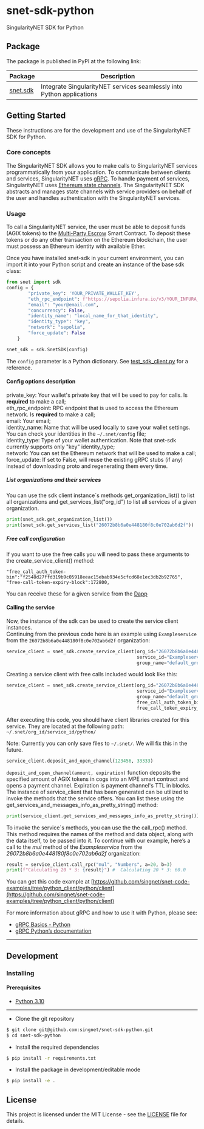 # snet-sdk-python
  
SingularityNET SDK for Python

## Package

The package is published in PyPI at the following link:

|Package                                       |Description                                                          |
|----------------------------------------------|---------------------------------------------------------------------|
|[snet.sdk](https://pypi.org/project/snet.sdk/)|Integrate SingularityNET services seamlessly into Python applications|

## Getting Started  
  
These instructions are for the development and use of the SingularityNET SDK for Python.

### Core concepts

The SingularityNET SDK allows you to make calls to SingularityNET services programmatically from your application.
To communicate between clients and services, SingularityNET uses [gRPC](https://grpc.io/).
To handle payment of services, SingularityNET uses [Ethereum state channels](https://dev.singularitynet.io/docs/concepts/multi-party-escrow/).
The SingularityNET SDK abstracts and manages state channels with service providers on behalf of the user and handles authentication with the SingularityNET services.

### Usage

To call a SingularityNET service, the user must be able to deposit funds (AGIX tokens) to the [Multi-Party Escrow](https://dev.singularitynet.io/docs/concepts/multi-party-escrow/) Smart Contract.
To deposit these tokens or do any other transaction on the Ethereum blockchain, the user must possess an Ethereum identity with available Ether.

Once you have installed snet-sdk in your current environment, you can import it into your Python script and create an instance of the base sdk class:
```python
from snet import sdk
config = {
        "private_key": 'YOUR_PRIVATE_WALLET_KEY',
        "eth_rpc_endpoint": f"https://sepolia.infura.io/v3/YOUR_INFURA_KEY",
        "email": "your@email.com",
        "concurrency": False,
        "identity_name": "local_name_for_that_identity",
        "identity_type": "key",
        "network": "sepolia",
        "force_update": False
    }

snet_sdk = sdk.SnetSDK(config)
```

The `config` parameter is a Python dictionary.
See [test_sdk_client.py](https://github.com/singnet/snet-sdk-python/blob/master/testcases/functional_tests/test_sdk_client.py) for a reference.
#### Config options description

private_key: Your wallet's private key that will be used to pay for calls. Is **required** to make a call;   
eth_rpc_endpoint: RPC endpoint that is used to access the Ethereum network. Is **required** to make a call;   
email: Your email;  
identity_name: Name that will be used locally to save your wallet settings. You can check your identities in the `~/.snet/config` file;   
identity_type: Type of your wallet authentication. Note that snet-sdk currently supports only "key" identity_type;   
network: You can set the Ethereum network that will be used to make a call;   
force_update: If set to False, will reuse the existing gRPC stubs (if any) instead of downloading proto and regenerating them every time.   

##### List organizations and their services

You can use the sdk client instance`s methods get_organization_list() to list all organizations and get_services_list("org_id") to list all services of a given organization.  

```python
print(snet_sdk.get_organization_list())
print(snet_sdk.get_services_list("26072b8b6a0e448180f8c0e702ab6d2f"))
```

##### Free call configuration

If you want to use the free calls you will need to pass these arguments to the create_service_client() method:
```         
"free_call_auth_token-bin":"f2548d27ffd319b9c05918eeac15ebab934e5cfcd68e1ec3db2b92765",
"free-call-token-expiry-block":172800,
```
You can receive these for a given service from the [Dapp](https://beta.singularitynet.io/)
#### Calling the service
Now, the instance of the sdk can be used to create the service client instances.  
Continuing from the previous code here is an example using `Exampleservice` from the `26072b8b6a0e448180f8c0e702ab6d2f` organization:

```python
service_client = snet_sdk.create_service_client(org_id="26072b8b6a0e448180f8c0e702ab6d2f", 
                                                service_id="Exampleservice",
                                                group_name="default_group")
```
Creating a service client with free calls included would look like this:
```python
service_client = snet_sdk.create_service_client(org_id="26072b8b6a0e448180f8c0e702ab6d2f", 
                                                service_id="Exampleservice",
                                                group_name="default_group",
                                                free_call_auth_token_bin="f2548d27ffd319b9c05918eeac15ebab934e5cfcd68e1ec3db2b92765",
                                                free_call_token_expiry_block=172800)
```

After executing this code, you should have client libraries created for this service. They are located at the following path: `~/.snet/org_id/service_id/python/`

Note: Currently you can only save files to `~/.snet/`. We will fix this in the future.   
```python
service_client.deposit_and_open_channel(123456, 33333)
```
`deposit_and_open_channel(amount, expiration)` function deposits the specified amount of AGIX tokens in cogs into an MPE smart contract and opens a payment channel. Expiration is payment channel's TTL in blocks.    
The instance of service_client that has been generated can be utilized to invoke the methods that the service offers. You can list these using the get_services_and_messages_info_as_pretty_string() method:
```python
print(service_client.get_services_and_messages_info_as_pretty_string())
```

To invoke the service`s methods, you can use the the call_rpc() method. This method requires the names of the method and data object, along with the data itself, to be passed into it. 
To continue with our example, here’s a call to the *mul* method of the *Exampleservice* from the *26072b8b6a0e448180f8c0e702ab6d2f* organization:
```python
result = service_client.call_rpc("mul", "Numbers", a=20, b=3)
print(f"Calculating 20 * 3: {result}") #  Calculating 20 * 3: 60.0
```

You can get this code example at [https://github.com/singnet/snet-code-examples/tree/python_client/python/client](https://github.com/singnet/snet-code-examples/tree/python_client/python/client)

For more information about gRPC and how to use it with Python, please see:
- [gRPC Basics - Python](https://grpc.io/docs/tutorials/basic/python.html)
- [gRPC Python’s documentation](https://grpc.io/grpc/python/)

---

## Development

### Installing

#### Prerequisites

* [Python 3.10](https://www.python.org/downloads/release/python-31012/)  

---

* Clone the git repository  
```bash  
$ git clone git@github.com:singnet/snet-sdk-python.git
$ cd snet-sdk-python
```

* Install the required dependencies
```bash
$ pip install -r requirements.txt
```

* Install the package in development/editable mode  
```bash  
$ pip install -e .
```

## License  
  
This project is licensed under the MIT License - see the
[LICENSE](https://github.com/singnet/snet-sdk-python/blob/master/LICENSE) file for details.